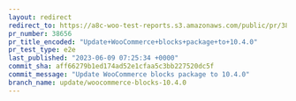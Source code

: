 ```yaml
---
layout: redirect
redirect_to: https://a8c-woo-test-reports.s3.amazonaws.com/public/pr/38656/e2e/index.html
pr_number: 38656
pr_title_encoded: "Update+WooCommerce+blocks+package+to+10.4.0"
pr_test_type: e2e
last_published: "2023-06-09 07:25:34 +0000"
commit_sha: aff66279b1ed174ad52e1cfaa5c3bb227520dc5f
commit_message: "Update WooCommerce blocks package to 10.4.0"
branch_name: update/woocommerce-blocks-10.4.0
---
```

